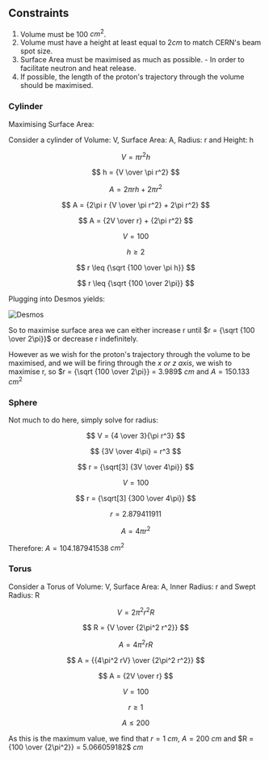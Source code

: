 ## Constraints
1) Volume must be $100$ $cm^2$.
2) Volume must have a height at least equal to $2cm$ to match CERN's beam spot size.
3) Surface Area must be maximised as much as possible. - In order to facilitate neutron and heat release.
4) If possible, the length of the proton's trajectory through the volume should be maximised. 

### Cylinder

Maximising Surface Area:

Consider a cylinder of Volume: V, Surface Area: A, Radius: r and Height: h

$$ V = {\pi r^2h} $$

$$ h = {V \over \pi r^2} $$

$$ A = {2\pi rh + 2\pi r^2} $$

$$ A = {2\pi r {V \over \pi r^2} + 2\pi r^2} $$

$$ A = {2V \over r} + {2\pi r^2} $$

$$ V = 100 $$ 

$$ h \geq 2 $$

$$ r \leq {\sqrt {100 \over \pi h}} $$

$$ r \leq {\sqrt {100 \over 2\pi}} $$

Plugging into Desmos yields:

![Desmos](https://github.com/33sah/SNOW/assets/107648256/60841de8-7857-4b93-b8c7-51b192c960cd)

So to maximise surface area we can either increase r until $r = {\sqrt {100 \over 2\pi}}$ or decrease r indefinitely.

However as we wish for the proton's trajectory through the volume to be maximised, and we will be firing through the $x$ $or$ $z$ $axis$, we wish to maximise r, so $r = {\sqrt {100 \over 2\pi}} = 3.989$ $cm$ and $A = 150.133$ $cm^2$


### Sphere

Not much to do here, simply solve for radius: 

$$ V = {4 \over 3}{\pi r^3} $$

$$ {3V \over 4\pi} = r^3 $$

$$ r = {\sqrt[3] {3V \over 4\pi}} $$

$$ V = 100 $$

$$ r = {\sqrt[3] {300 \over 4\pi}} $$

$$ r = 2.879411911 $$

$$ A = {4 \pi r^2} $$

Therefore: $A = 104.187941538$ $cm^2$ 

### Torus

Consider a Torus of Volume: V, Surface Area: A, Inner Radius: r and Swept Radius: R

$$ V = 2\pi^2 r^2 R $$

$$ R = {V \over {2\pi^2 r^2}} $$

$$ A = 4\pi^2 r R $$

$$ A = {{4\pi^2 rV} \over {2\pi^2 r^2}} $$

$$ A = {2V \over r} $$

$$ V = 100 $$

$$ r \geq 1 $$

$$ A \leq 200 $$

As this is the maximum value, we find that $r=1$ $cm$, $A=200$ $cm$ and $R = {100 \over {2\pi^2}} = 5.066059182$ $cm$
